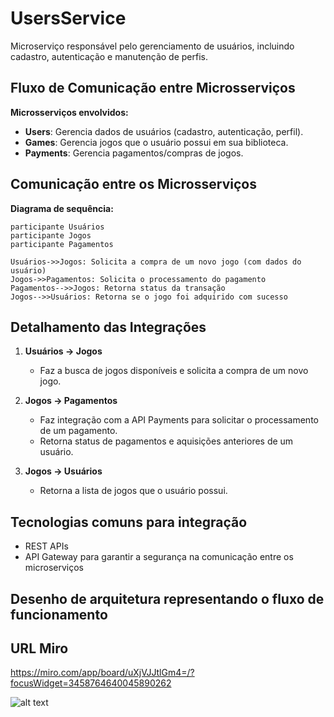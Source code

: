 # UsersService  
Microserviço responsável pelo gerenciamento de usuários, incluindo cadastro, autenticação e manutenção de perfis.

## Fluxo de Comunicação entre Microsserviços  
**Microsserviços envolvidos:**
- **Users**: Gerencia dados de usuários (cadastro, autenticação, perfil).  
- **Games**: Gerencia jogos que o usuário possui em sua biblioteca.  
- **Payments**: Gerencia pagamentos/compras de jogos.

## Comunicação entre os Microsserviços  

**Diagrama de sequência:**

```
participante Usuários  
participante Jogos  
participante Pagamentos  

Usuários->>Jogos: Solicita a compra de um novo jogo (com dados do usuário)  
Jogos->>Pagamentos: Solicita o processamento do pagamento  
Pagamentos-->>Jogos: Retorna status da transação  
Jogos-->>Usuários: Retorna se o jogo foi adquirido com sucesso  
```

## Detalhamento das Integrações  

1. **Usuários → Jogos**  
   - Faz a busca de jogos disponíveis e solicita a compra de um novo jogo.

2. **Jogos → Pagamentos**  
   - Faz integração com a API Payments para solicitar o processamento de um pagamento.  
   - Retorna status de pagamentos e aquisições anteriores de um usuário.

3. **Jogos → Usuários**  
   - Retorna a lista de jogos que o usuário possui.

## Tecnologias comuns para integração  
- REST APIs  
- API Gateway para garantir a segurança na comunicação entre os microserviços

## Desenho de arquitetura representando o fluxo de funcionamento  

## URL Miro  
https://miro.com/app/board/uXjVJJtlGm4=/?focusWidget=3458764640045890262

![alt text](image.png)
